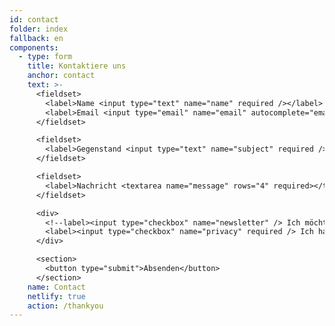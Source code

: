 ```yaml
---
id: contact
folder: index
fallback: en
components:
  - type: form
    title: Kontaktiere uns
    anchor: contact
    text: >-
      <fieldset>
        <label>Name <input type="text" name="name" required /></label>   
        <label>Email <input type="email" name="email" autocomplete="email" required /></label>
      </fieldset>

      <fieldset>
        <label>Gegenstand <input type="text" name="subject" required /></label>
      </fieldset>

      <fieldset>
        <label>Nachricht <textarea name="message" rows="4" required></textarea></label>
      </fieldset>

      <div>
        <!--label><input type="checkbox" name="newsletter" /> Ich möchte den Newsletter abonnieren</label><br><br-->
        <label><input type="checkbox" name="privacy" required /> Ich habe die <a href="/privacy-policy" target="_blank">Datenschutzbestimmungen</a> gelesen und akzeptiert.</label><br><br>
      </div>

      <section>
        <button type="submit">Absenden</button>
      </section>
    name: Contact
    netlify: true
    action: /thankyou
---
```

